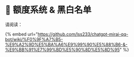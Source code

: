 # 🐙 额度系统 & 黑白名单

请阅读：

{% embed url="https://github.com/lss233/chatgpt-mirai-qq-bot/wiki/%F0%9F%A7%B5-%E9%A2%9D%E5%BA%A6%E9%99%90%E5%88%B6-&-%E9%BB%91%E7%99%BD%E5%90%8D%E5%8D%95" %}
